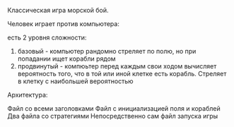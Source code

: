 Классическая игра морской  бой.

Человек играет против компьютера:

есть 2 уровня сложности: 
1) базовый - компьютер рандомно стреляет по полю, но при попадании ищет корабли рядом
2) продвинутый - компюьтер перед каждым свои ходом вычисляет вероятность того, что в той или иной клетке есть корабль.
   Стреляет в клетку с наибольшей вероятностью

Архитектура:

Файл со всеми заголовками
Файл с инициализацией поля и кораблей
Два файла со стратегиями
Непосредственно сам файл запуска игры